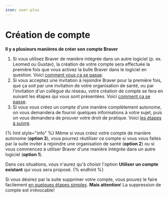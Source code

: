 ```yaml
---
icon: user-plus
---
```


# Création de compte

**Il y a plusieurs manières de créer son compte Braver**

1. Si vous utilisez Braver de manière intégrée dans un autre logiciel (p. ex. Leomed ou Gustav), la création de votre compte sera effectuée la première fois que vous activez la bulle Braver dans le logiciel en question. Voici [comment vous ça se passe](https://braver-1.gitbook.io/braver/training/pour-les-professionnels/creation-de-compte/activation-dun-compte-par-la-bulle-integree).&#x20;
2. Si vous acceptez une invitation à rejoindre Braver pour la première fois, que ça soit par une invitation de votre organisation de santé, ou par l'invitation d'un collègue du réseau, votre création de compte se fera en suivant les étapes qui vous sont présentées. Voici [comment ça se passe](https://braver-1.gitbook.io/braver/training/pour-les-professionnels/creation-de-compte/accepter-une-invitation).
3. Si vous vous créez un compte d'une manière complètement autonome, on vous demandera de fournir quelques informations à votre sujet, puis on vous demandera de prouver votre droit de pratique. Voici [les étapes à suivre](https://braver-1.gitbook.io/braver/training/pour-les-professionnels/creation-de-compte/creation-de-compte-autonome).

{% hint style="info" %}
Même si vous créez votre compte de manière autonome (**option 3**), vous pourrez réutiliser ce compte si vous vous faites par la suite inviter à rejoindre une organisation de santé (**option 2**) ou si vous commencez à utiliser Braver d'une manière intégrée dans un autre logiciel (**option 1**).&#x20;

Dans ces situations, vous n'aurez qu'à choisir l'option **Utiliser un compte existant** qui vous sera proposé.
{% endhint %}

Si vous désirez par la suite supprimer votre compte, vous pouvez le faire facilement [en quelques étapes simples](https://braver-1.gitbook.io/braver/training/pour-les-professionnels/securite/supprimer-un-compte-braver). **Mais attention**! La suppression de compte est irrévocable!
